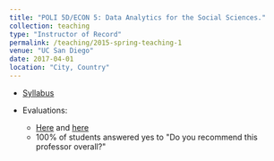 ```yaml
---
title: "POLI 5D/ECON 5: Data Analytics for the Social Sciences."
collection: teaching
type: "Instructor of Record"
permalink: /teaching/2015-spring-teaching-1
venue: "UC San Diego"
date: 2017-04-01
location: "City, Country"
---
```


* [Syllabus](/files/oklobdzija_syllabus5D_1718.pdf)

* Evaluations:
  * [Here](/files/econ_review.pdf) and [here](/files/polisci_review.pdf)
  * 100% of students answered yes to "Do you recommend this professor overall?"
